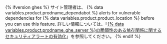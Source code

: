 {% ifversion ghes %}
サイト管理者は、
{% data variables.product.prodname_dependabot %} alerts for vulnerable dependencies for {% data variables.product.product_location %} before you can use this feature. 詳しい情報については、「[{% data variables.product.prodname_ghe_server %}の脆弱性のある依存関係に関するセキュリティアラートの有効化](/admin/configuration/enabling-alerts-for-vulnerable-dependencies-on-github-enterprise-server)」を参照してください。
{% endif %}
